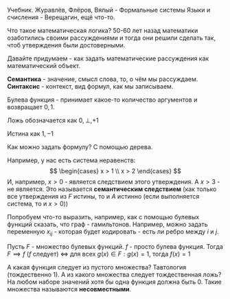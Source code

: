 Учебник. Журавлёв, Флёров, Вялый - Формальные системы
Языки и счисления - Верещагин, ещё что-то.

Что такое математическая логика? 50-60 лет назад математики озаботились своими рассуждениями и тогда они решили сделать так, чтоб утверждения были достоверными.

Давайте придумаем - как задать математические рассуждения как математический объект.

**Семантика** - значение, смысл слова, то, о чём мы рассуждаем.
**Синтаксис** - контекст, вид формул, как мы записываем.

Булева функция - принимает какое-то количество аргументов и возвращает $0, 1$.

Ложь обозначается как $0, \perp, +1$

Истина как $1, -1$

Как можно задать формулу? С помощью дерева.

Например, у нас есть система неравенств:
$$
\begin{cases}
x > 1 \\
x > 2
\end{cases}
$$
И, например, $x > 0$ - является следствием этого утверждения. А $x > 3$ - не является.
Это называется **семантическим следствием** (как только все утверждения из $F$ истины, то и $A$ истинно (если выполняется система, то и $x > 0$))

Попробуем что-то выразить, например, как с помощью булевых функций сказать, что граф - гамильтонов. Например, можно задать переменную $x_{ij}$ - которая будет кодировать - есть ли ребро между $i$ и $j$.

Пусть $F$ - множество булевых функций. $f$ - просто булева функция. Тогда $F \implies f$
($f$ следует) $\iff$ для всех $g(x) \in F : g(x) = 1$, тогда $f(x) = 1$

А какая функция следует из пустого множества? Тавтология (тождественно 1).
А из какого множества следует тождественная ложь? На любом наборе значений хотя бы одна функция должна быть 0.
Такие множества называются **несовместными**.
